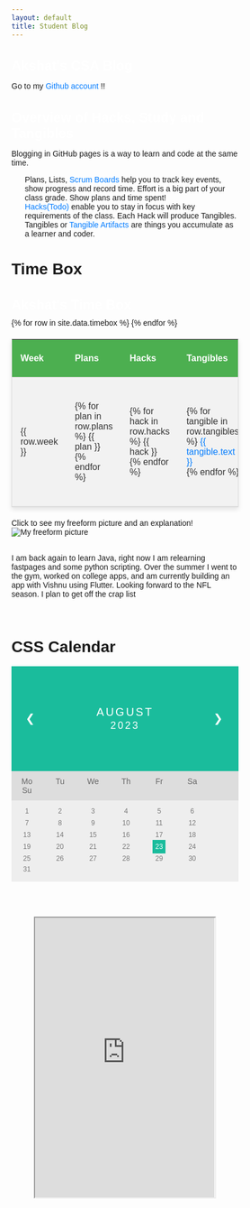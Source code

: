 ```yaml
---
layout: default
title: Student Blog
---
```


## Akshat's CSA Blog

Go to my [Github account](https://github.com/lunaiwa) !!

## Overview of Hacks, Study and Tangibles
Blogging in GitHub pages is a way to learn and code at the same time. 

- Plans, Lists, [Scrum Boards](https://clickup.com/blog/scrum-board/) help you to track key events, show progress and record time.  Effort is a big part of your class grade.  Show plans and time spent!
- [Hacks(Todo)](https://levelup.gitconnected.com/six-ultimate-daily-hacks-for-every-programmer-60f5f10feae) enable you to stay in focus with key requirements of the class.  Each Hack will produce Tangibles.
- Tangibles or [Tangible Artifacts](https://en.wikipedia.org/wiki/Artifact_(software_development)) are things you accumulate as a learner and coder. 

# Time Box

<html>
<head>
<style>
table {
  font-family: arial, sans-serif;
  border-collapse: collapse;
  width: 100%;
}

td, th {
  border: 1px solid #dddddd;
  text-align: left;
  padding: 8px;
}

tr:nth-child(even) {
  background-color: #000000;
}
</style>
</head>
<body>
<html>
<head>
    <style>
        /* Table Styles */
        table {
            width: 100%;
            border-collapse: collapse;
            border: 1px solid #ddd;
            font-family: Arial, sans-serif;
            margin: 20px 0;
            box-shadow: 0 4px 8px rgba(0, 0, 0, 0.1);
        }
        th, td {
            padding: 15px;
            text-align: left;
            border-bottom: 1px solid #ddd;
            color: #333;  /* Text color */
        }
        th {
            background-color: #4CAF50;
            color: white;
        }
        tbody tr:nth-child(even) {
            background-color: white;  /* Black background */
            color: #fff;  /* White text */
        }
        tbody tr:nth-child(odd) {
            background-color: #f2f2f2;
            color: #333;  /* Dark text */
        }
        tbody tr:hover {
            background-color: #f5f5f5;
        }
        a {
            color: #007BFF;
            text-decoration: none;
        }
        a:hover {
            text-decoration: underline;
        }
        /* Header Styles */
        h2 {
            font-family: Arial, sans-serif;
            color: #fff;  /* White text */
            font-size: 24px;
            margin-bottom: 10px;
        }
    </style>
</head>
<body>

<h2>Akshat's Time Box</h2>

<table>
    <thead>
        <tr>
            <th>Week</th>
            <th>Plans</th>
            <th>Hacks</th>
            <th>Tangibles</th>
            <th>Review Ticket/Issues</th>
            <th>Debugging Manuals</th>
        </tr>
    </thead>
    <tbody>
        {% for row in site.data.timebox %}
        <tr>
            <td>{{ row.week }}</td>
            <td>
                {% for plan in row.plans %}
                {{ plan }}<br>
                {% endfor %}
            </td>
            <td>
                {% for hack in row.hacks %}
                {{ hack }}<br>
                {% endfor %}
            </td>
            <td>
                {% for tangible in row.tangibles %}
                <a href="{{ tangible.url }}">{{ tangible.text }}</a><br>
                {% endfor %}
            </td>
            <td>
                {% if row.review[0].url %}
                {% for review_item in row.review %}
                <a href="{{ review_item.url }}">{{ review_item.text }}</a><br>
                {% endfor %}
                {% else %}
                {{ row.review }}
                {% endif %}
            </td>
            <td>
                {{ row['debugging manuals'] }}
            </td>
        </tr>
        {% endfor %}
    </tbody>
</table>
</body>
</html>
</html>
</body>
</html>

  <summary>Click to see my freeform picture and an explanation!</summary>

  <img src="{{ site.baseurl }}/images/abme.png" alt="My freeform picture">

  <br>
  <br>

  I am back again to learn Java, right now I am relearning fastpages and some python scripting. Over the summer I went to the gym, worked on college apps, and am currently building an app with Vishnu using Flutter. Looking forward to the NFL season. I plan to get off the crap list

  <br>
<html>
<head>
<style>
* {box-sizing: border-box;}
ul {list-style-type: none;}
body {font-family: Verdana, sans-serif;}
.month {
  padding: 70px 25px;
  width: 100%;
  background: #1abc9c;
  text-align: center;
}
.month ul {
  margin: 0;
  padding: 0;
}
.month ul li {
  color: white;
  font-size: 20px;
  text-transform: uppercase;
  letter-spacing: 3px;
}
.month .prev {
  float: left;
  padding-top: 10px;
}
.month .next {
  float: right;
  padding-top: 10px;
}
.weekdays {
  margin: 0;
  padding: 10px 0;
  background-color: #ddd;
}
.weekdays li {
  display: inline-block;
  width: 13.6%;
  color: #666;
  text-align: center;
}
.days {
  padding: 10px 0;
  background: #eee;
  margin: 0;
}
.days li {
  list-style-type: none;
  display: inline-block;
  width: 13.6%;
  text-align: center;
  margin-bottom: 5px;
  font-size:12px;
  color: #777;
}
.days li .active {
  padding: 5px;
  background: #1abc9c;
  color: white !important
}
/* Add media queries for smaller screens */
@media screen and (max-width:720px) {
  .weekdays li, .days li {width: 13.1%;}
}
@media screen and (max-width: 420px) {
  .weekdays li, .days li {width: 12.5%;}
  .days li .active {padding: 2px;}
}
@media screen and (max-width: 290px) {
  .weekdays li, .days li {width: 12.2%;}
}
</style>
</head>
<body>

<h1>CSS Calendar</h1>

<div class="month">      
  <ul>
    <li class="prev">&#10094;</li>
    <li class="next">&#10095;</li>
    <li>
      August<br>
      <span style="font-size:18px">2023</span>
    </li>
  </ul>
</div>

<ul class="weekdays">
  <li>Mo</li>
  <li>Tu</li>
  <li>We</li>
  <li>Th</li>
  <li>Fr</li>
  <li>Sa</li>
  <li>Su</li>
</ul>

<ul class="days">  
  <li>1</li>
  <li>2</li>
  <li>3</li>
  <li>4</li>
  <li>5</li>
  <li>6</li>
  <li>7</li>
  <li>8</li>
  <li>9</li>
  <li>10</li>
  <li>11</li>
  <li>12</li>
  <li>13</li>
  <li>14</li>
  <li>15</li>
  <li>16</li>
  <li>17</li>
  <li>18</li>
  <li>19</li>
  <li>20</li>
  <li>21</li>
  <li>22</li>
  <li><span class="active">23</span></li>
  <li>24</li>
  <li>25</li>
  <li>26</li>
  <li>27</li>
  <li>28</li>
  <li>29</li>
  <li>30</li>
  <li>31</li>
</ul>

</body>
</html>
<br>
<br>
<br>

 <p align="center"><iframe src="https://chat.openai.com/" width="80%" height="500"></iframe></p>
